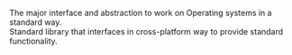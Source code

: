 The major interface and abstraction to work on Operating systems in a standard way.  
Standard library that interfaces in cross-platform way to provide standard functionality.   

